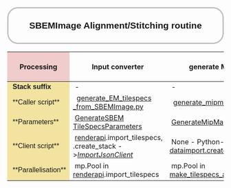 <!-- <style>
	.render-table {
		border:3px solid #C0C0C0;
		border-collapse:collapse;
		padding:28px;
		font-size: 134%;
		font-family: sans-serif
	}
	.render-table th {
		border:3px solid #C0C0C0;
		border-right: 4px solid #000;
		color: #100080;
		padding:28px;
		background:#F0FDE0;
	}
	.render-table td {
		border:3px solid #C0C0C0;
		border-right: 4px solid #000;
		padding:28px;
		font-family: monospace;
	}

	i {
		color: #FF00F0
	}

	tr:hover {background-color: #f5f5f5;}

</style> -->

<head>
	<!-- this should be the modules URL -->
  <base href="https://github.com/martinschorb/render-modules/blob/master/rendermodules/" target="_blank" rel="noopener">
</head>


<h2 style="text-align:center;padding:28px;font-family: sans-serif;border:3px solid #C0C0C0; border-radius: 25px">SBEMImage Alignment/Stitching routine</h2>
<table class="render-table">
	<!-- <caption>Table 1</caption> -->
	<thead>
	<tr>
		<th style="background:#F0CCCC">Processing</th>
		<th>Input converter</th>
		<th>generate MipMaps</th>
		<th>Apply MipMaps to Render</th>
		<th>Tilepair generation</th>
		<th>Match features (SIFT)</th>
		<th>Header 7</th>
		<th>Header 8</th>
		<th>Header 9</th>
	</tr>
	</thead>
	<tbody>
	<!-- <tr>
		<td style="font-family: sans-serif;background:#F3E3A0">&nbsp;Metadata</td>
		<td style="font-family: sans-serif;">&nbsp;SBEMImage</td>
		<td style="font-family: sans-serif;">&nbsp;</td>
		<td style="font-family: sans-serif;">&nbsp;</td>
		<td style="font-family: sans-serif;">&nbsp;</td>
		<td style="font-family: sans-serif;">&nbsp;</td>
		<td style="font-family: sans-serif;">&nbsp;</td>
		<td style="font-family: sans-serif;">&nbsp;</td>
		<td style="font-family: sans-serif;">&nbsp;</td>
	</tr> -->
	<tr>
		<td style="font-family: sans-serif;background:#F3E3A0">&nbsp;<b>Stack suffix</b></td>
		<td>&nbsp;-</td>
		<td>&nbsp;-</td>
		<td>&nbsp;_mipmaps</td>
		<td>&nbsp;_tp</td>
		<td>&nbsp;</td>
		<td>&nbsp;</td>
		<td>&nbsp;</td>
		<td>&nbsp;</td>
	</tr>
	<!-- <tr>
		<td style="background:#F3E3A0">&nbsp;</td>
		<td>&nbsp;</td>
		<td>&nbsp;</td>
		<td>&nbsp;</td>
		<td>&nbsp;</td>
		<td>&nbsp;</td>
		<td>&nbsp;</td>
		<td>&nbsp;</td>
		<td>&nbsp;</td>
	</tr> -->
	<tr>
		<td style="font-family: sans-serif;background:#F3E3A0">&nbsp;**Caller script**</td>
		<td>&nbsp; <a title="generate_EM_tilespecs_from_SBEMImage.py" href="dataimport/generate_EM_tilespecs_from_SBEMImage.py">generate_EM_tilespecs<wbr>_from_SBEMImage.py</a></td>
		<td>&nbsp; <a title="generate_mipmaps.py" href="dataimport/generate_mipmaps.py">generate_mipmaps.py</a></td>
		<td>&nbsp; <a title="apply_mipmaps_to_render.py" href="dataimport/apply_mipmaps_to_render.py">apply_mipmaps_to_render.py</a></td>
		<td>&nbsp; <a title="create_tilepairs.py" href="pointmatch/create_tilepairs.py">create_tilepairs.py</a></td>
		<td>&nbsp;</td>
		<td>&nbsp;</td>
		<td>&nbsp;</td>
		<td>&nbsp;</td>
	</tr>
	<tr>
		<td style="font-family: sans-serif;background:#F3E3A0">&nbsp;**Parameters**</td>
		<td>&nbsp;<a title="GenerateSBEMTileSpecsParameters" href="dataimport/README.md#SBEM">GenerateSBEM<wbr>TileSpecsParameters</a></td>
		<td>&nbsp;<a title="GenerateMipMapsParameters" href="dataimport/README.md#mipmaps">GenerateMipMapsParameters</a></td>
		<td>&nbsp;<a title="AddMipMapsToStackParameters" href="dataimport/README.md#mipmaps2render">AddMipMapsToStackParameters</a></td>
		<td>&nbsp;<a title="TilePairClientParameters" href="pointmatch/README.md#tilepairs">TilePairClientParameters</a> Can be 2D or 3D.</td>
		<td>&nbsp;</td>
		<td>&nbsp;</td>
		<td>&nbsp;</td>
		<td>&nbsp;</td>
	</tr>
	<tr>
		<td style="font-family: sans-serif;background:#F3E3A0">&nbsp;**Client script**</td>
		<td>&nbsp;<a href="https://github.com/fcollman/render-python-apps">renderapi</a>.import_tilespecs, .create_stack -><a href="https://github.com/saalfeldlab/render/blob/master/docs/src/site/markdown/render-ws-java-client.md#import-json-client"><i>ImportJsonClient</i></a></td>
		<td>&nbsp;None - Python-based (PIL). <a href="dataimport/create_mipmaps.py">dataimport.create_mipmaps_uri</a></td>
		<td>&nbsp;<a href="https://github.com//AllenInstitute/render-python/tree/master/renderapi">renderapi</a>.resolvedtiles, .create_stack -><a href="https://github.com/saalfeldlab/render/blob/master/docs/src/site/markdown/render-ws-java-client.md#import-json-client"><i>ImportJsonClient</i></a></td>
		<td>&nbsp;<a href="/AllenInstitute/render-python/tree/master/renderapi/client/client_calls.py">renderapi.client</a>.tilePairClient -><a href="https://github.com/saalfeldlab/render/blob/master/docs/src/site/markdown/render-ws-java-client.md#tile-pair-client"><i>TilePairClient</i></a></td>
		<td>&nbsp;</td>
		<td>&nbsp;</td>
		<td>&nbsp;</td>
		<td>&nbsp;</td>
	</tr>
	<tr>
		<td style="font-family: sans-serif;background:#F3E3A0">&nbsp;**Parallelisation**</td>
		<td>&nbsp;mp.Pool in <a href="https://github.com/fcollman/render-python-apps">renderapi</a>.import_tilespecs</td>
		<td>&nbsp;mp.Pool in <a title="generate_mipmaps.py" href="dataimport/generate_mipmaps.py">make_tilespecs_and_cmds</a></td>
		<td>&nbsp;mp.Pool</td>
		<td>&nbsp;<a href="/AllenInstitute/render-python/tree/master/renderapi/client/client_calls.py">renderapi.client</a>.run_<b>subprocess</b>_mode</td>
		<td>&nbsp;</td>
		<td>&nbsp;</td>
		<td>&nbsp;</td>
		<td>&nbsp;</td>
	</tr>
	<tbody>
</table>
